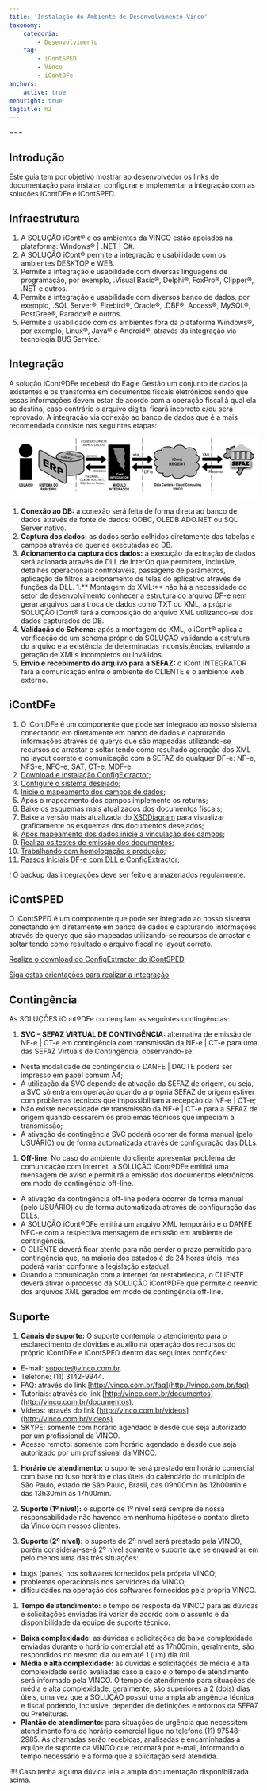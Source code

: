 ```yaml
---
title: 'Instalação do Ambiente de Desenvolvimento Vinco'
taxonomy:
    categoria:
        - Desenvolvimento
    tag:
        - iContSPED
        - Vinco
        - iContDFe
anchors:
    active: true
menuright: true
tagtitle: h2
---
```


===

## Introdução
Este guia tem por objetivo mostrar ao desenvolvedor os links de documentação para instalar, configurar e implementar a integração com as soluções iContDFe e iContSPED.

## Infraestrutura
1. A SOLUÇÃO iCont® e os ambientes da VINCO estão apoiados na plataforma: Windows® | .NET | C#.
1. A SOLUÇÃO iCont® permite a integração e usabilidade com os ambientes DESKTOP e WEB.
1. Permite a integração e usabilidade com diversas linguagens de programação, por
exemplo, .Visual Basic®, Delphi®, FoxPro®, Clipper®, .NET e outros.
1.  Permite a integração e usabilidade com diversos banco de dados, por exemplo,
.SQL Server®, Firebird®, Oracle®, .DBF®, Access®, MySQL®, PostGree®, Paradox® e outros.
1. Permite a usabilidade com os ambientes fora da plataforma Windows®, por
exemplo, Linux®, Java® e Android®, através da integração via tecnologia BUS Service.

## Integração

A solução iCont®DFe receberá do Eagle Gestão um conjunto de dados já existentes e os transforma em documentos fiscais eletrônicos sendo que essas informações devem estar de acordo com a operação fiscal à qual ela se destina, caso contrário o arquivo digital ficará incorreto e/ou será reprovado. A integração via conexão ao banco de dados que é a mais recomendada consiste nas seguintes etapas:

![Integração via banco de dados](Integracao.png "Integração via banco de dados")

1. **Conexão ao DB:** a conexão será feita de forma direta ao banco de dados através de fonte de dados:
ODBC, OLEDB ADO.NET ou SQL Server nativo.
1. **Captura dos dados:** as dados serão colhidos diretamente das tabelas e campos através de queries
executadas ao DB.
1. **Acionamento da captura dos dados:** a execução da extração de dados será acionada através de DLL de
InterOp que permitem, inclusive, detalhes operacionais controláveis, passagens de parâmetros,
aplicação de filtros e acionamento de telas do aplicativo através de funções da DLL.
1.** Montagem do XML:** não há a necessidade do setor de desenvolvimento conhecer a estrutura do arquivo DF-e nem
gerar arquivos para troca de dados como TXT ou XML, a própria SOLUÇÃO iCont® fará a composição do
arquivo XML utilizando-se dos dados capturados do DB.
1. **Validação do Schema:** após a montagem do XML, o iCont® aplica a verificação de um schema próprio da
SOLUÇÃO validando a estrutura do arquivo e a existência de determinadas inconsistências, evitando a
geração de XMLs incompletos ou inválidos.
1. **Envio e recebimento do arquivo para a SEFAZ:** o iCont INTEGRATOR fará a comunicação entre o ambiente
do CLIENTE e o ambiente web externo.

## iContDFe
1. O iContDFe é um componente que pode ser integrado ao nosso sistema conectando em diretamente em banco de dados e capturando informações através de querys que são mapeadas utilizando-se recursos de arrastar e soltar tendo como resultado ageração dos XML no layout correto e comunicação com a SEFAZ de qualquer DF-e: NF-e, NFS-e, NFC-e, SAT, CT-e, MDF-e.
1. [Download e Instalação ConfigExtractor](http://ajuda.vinco.com.br/2-uncategorised/3492-passo-3-download-e-instalacao-configextractor);
1. [Configure o sistema desejado](http://ajuda.vinco.com.br/2-uncategorised/3502-passo-4-inicio-do-desenvolvimento);
1. [Inicie o mapeamento dos campos de dados](http://ajuda.vinco.com.br/2-uncategorised/3512-passo-5-mapeando-os-dados);
1. Após o mapeamento dos campos implemente os returns;
1. Baixe os esquemas mais atualizados dos documentos fiscais;
1. Baixe a versão mais atualizada do [XSDDiagram]( http://regis.cosnier.free.fr/?page=XSDDiagram) para visualizar graficamente os esquemas dos documentos desejados;
1. [Após mapeamento dos dados inicie a vinculação dos campos](http://ajuda.vinco.com.br/2-uncategorised/3522-passo-6-associando-os-campos);
1. [Realiza os testes de emissão dos documentos](http://ajuda.vinco.com.br/2-uncategorised/3532-passo-7-testando-e-salvando-o-dfe);
1. [Trabalhando com homologação e produção](http://ajuda.vinco.com.br/2-uncategorised/3542-homologacao-e-producao);
1. [Passos Iniciais DF-e com DLL e ConfigExtractor](http://nfe.vinco.com.br/NFe/Download/DLLInterOpDelphi.aspx);

! O backup das integrações deve ser feito e armazenados regularmente.

## iContSPED
O iContSPED é um componente que pode ser integrado ao nosso sistema conectando em diretamente em banco de dados e capturando informações através de querys que são mapeadas utilizando-se recursos de arrastar e soltar tendo como resultado o arquivo fiscal no layout correto.

[Realize o download do ConfigExtractor do iContSPED](http://sped.vinco.com.br/SPED/Download/ConfigExtractor.aspx)

[Siga estas orientações para realizar a integração](http://ajuda.vinco.com.br/ajuda/3572-passos-iniciais-icontsped)

## Contingência

As SOLUÇÕES iCont®DFe contemplam as seguintes contingências:

1. **SVC – SEFAZ VIRTUAL DE CONTINGÊNCIA:** alternativa de emissão de NF-e | CT-e em contingência com transmissão da NF-e | CT-e para uma das SEFAZ Virtuais de Contingência, observando-se:
* Nesta modalidade de contingência o DANFE | DACTE poderá ser impresso em papel comum A4;
* A utilização da SVC depende de ativação da SEFAZ de origem, ou seja, a SVC só entra em operação quando a própria SEFAZ de origem estiver com problemas técnicos que impossibilitam a recepção da NF-e | CT-e;
* Não existe necessidade de transmissão da NF-e | CT-e para a SEFAZ de origem quando cessarem os problemas técnicos que impediam a transmissão;
* A ativação de contingência SVC poderá ocorrer de forma manual (pelo USUÁRIO) ou de forma automatizada através de configuração das DLLs.

1. **Off-line:** No caso do ambiente do cliente apresentar problema de comunicação com internet, a SOLUÇÃO iCont®DFe emitirá uma mensagem de aviso e permitirá a emissão dos documentos eletrônicos em modo de contingência off-line.
* A ativação da contingência off-line poderá ocorrer de forma manual (pelo USUÁRIO) ou de forma automatizada através de configuração das DLLs.
* A SOLUÇÃO iCont®DFe emitirá um arquivo XML temporário e o DANFE NFC-e com a respectiva mensagem de emissão em ambiente de contingência.
* O CLIENTE deverá ficar atento para não perder o prazo permitido para contingência que, na maioria dos estados é de 24 horas úteis, mas poderá variar conforme a legislação estadual.
* Quando a comunicação com a internet for restabelecida, o CLIENTE deverá ativar o processo da SOLUÇÃO iCont®DFe que permite o reenvio dos arquivos XML gerados em modo de contingência off-line.

## Suporte

1. **Canais de suporte:** O suporte contempla o atendimento para o esclarecimento de dúvidas e auxílio na operação dos recursos do próprio iContDFe e iContSPED dentro das seguintes confições:
* E-mail: suporte@vinco.com.br.
* Telefone: (11) 3142-9944.
* FAQ: através do link [http://vinco.com.br/faq](http://vinco.com.br/faq).
* Tutoriais: através do link [http://vinco.com.br/documentos](http://vinco.com.br/documentos).
* Vídeos: através do link [http://vinco.com.br/videos](http://vinco.com.br/videos).
* SKYPE: somente com horário agendado e desde que seja autorizado por um profissional da VINCO.
* Acesso remoto: somente com horário agendado e desde que seja autorizado por um profissional da
VINCO.

1. **Horário de atendimento:** o suporte será prestado em horário comercial com base no fuso horário e dias
úteis do calendário do município de São Paulo, estado de São Paulo, Brasil, das 09h00min às 12h00min
e das 13h30min às 17h00min.

1. **Suporte (1º nível):** o suporte de 1º nível será sempre de nossa responsabilidade não havendo em nenhuma hipótese o contato direto da Vinco com nossos clientes.

1. **Suporte (2º nível):** o suporte de 2º nível será prestado pela VINCO, porém considerar-se-á 2º nível somente o suporte que se enquadrar em pelo menos uma das três situações:
* bugs (panes) nos softwares fornecidos pela própria VINCO;
* problemas operacionais nos servidores da VINCO;
* dificuldades na operação dos softwares fornecidos pela própria VINCO.

1. **Tempo de atendimento:** o tempo de resposta da VINCO para as dúvidas e solicitações enviadas irá variar de acordo com o assunto e da disponibilidade da equipe de suporte técnico:
* **Baixa complexidade:** as dúvidas e solicitações de baixa complexidade enviadas durante o horário comercial até às 17h00min, geralmente, são respondidos no mesmo dia ou em até 1 (um) dia útil.
* **Média e alta complexidade:** as dúvidas e solicitações de média e alta complexidade serão avaliadas caso a caso e o tempo de atendimento será informado pela VINCO. O tempo de atendimento para situações de média e alta complexidade, geralmente, são superiores a 2 (dois) dias úteis, uma vez que a SOLUÇÃO possui uma ampla abrangência técnica e fiscal podendo, inclusive, depender de definições e retornos da SEFAZ ou Prefeituras.
* **Plantão de atendimento:** para situações de urgência que necessitem atendimento fora do horário comercial ligue no telefone (11) 97548-2985. As chamadas serão recebidas, analisadas e encaminhadas à equipe de suporte da VINCO que retornará por e-mail, informando o tempo necessário e a forma que a solicitação será atendida.

!!!! Caso tenha alguma dúvida leia a ampla documentação disponibilizada acima.